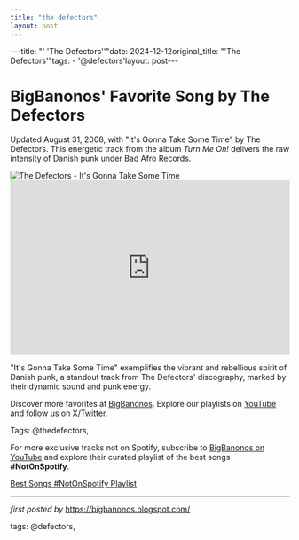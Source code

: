```yaml
---
title: "the defectors"
layout: post
---
```

---title: "' 'The Defectors''"date: 2024-12-12original_title: "'The Defectors'"tags:  - '@defectors'layout: post---<!-- Post Title --><h1 >BigBanonos' Favorite Song by The Defectors</h1> <!-- Introductory Text --><p >Updated August 31, 2008, with "It's Gonna Take Some Time" by The Defectors. This energetic track from the album *Turn Me On!* delivers the raw intensity of Danish punk under Bad Afro Records.</p> <!-- Featured Image --><div > <img src="https://gp1.wac.edgecastcdn.net/802892/http_public_production/artists/images/1211188/original/crop:x0y0w600h600/hash:1467125228/takin_out_the_trash_2009_1294118259.jpg?1467125228" alt="The Defectors - It's Gonna Take Some Time" /></div> <!-- YouTube Video Embed --><div > <iframe width="100%" height="315" src="https://www.youtube.com/embed/QxMUGBS9yAs" title="The Defectors - It's Gonna Take Some Time (ORIGINAL)" frameborder="0" allow="accelerometer; autoplay; clipboard-write; encrypted-media; gyroscope; picture-in-picture; web-share" referrerpolicy="strict-origin-when-cross-origin" allowfullscreen></iframe></div> <!-- Song Information --><div > <p>"It's Gonna Take Some Time" exemplifies the vibrant and rebellious spirit of Danish punk, a standout track from The Defectors' discography, marked by their dynamic sound and punk energy.</p></div> <!-- Footer Links --><div > <p>Discover more favorites at <a href="https://bigbanonos.blogspot.com/" target="_blank">BigBanonos</a>. Explore our playlists on <a href="https://www.youtube.com/@BigBanonos" target="_blank">YouTube</a> and follow us on <a href="https://x.com/bigbanonos" target="_blank">X/Twitter</a>.</p></div> <!-- Tags --><p >Tags: @thedefectors,</p><!--Subscribe and Playlist Links--><div>    <p>For more exclusive tracks not on Spotify, subscribe to <a href="https://www.youtube.com/@BigBanonos" target="_blank">BigBanonos on YouTube</a> and explore their curated playlist of the best songs <strong>#NotOnSpotify</strong>.</p>    <p><a href="https://www.youtube.com/playlist?list=PLtuNtuTatqI0kFahUCbtbfenC_ET5O_tr" target="_blank">Best Songs #NotOnSpotify Playlist<br /></a></p></div><hr /><p><em>first posted by</em> <a href="https://bigbanonos.blogspot.com/" rel="noopener" target="_new">https://bigbanonos.blogspot.com/</a></p><p>tags: @defectors,</p>